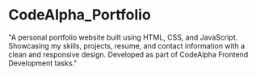 # CodeAlpha_Portfolio
"A personal portfolio website built using HTML, CSS, and JavaScript. Showcasing my skills, projects, resume, and contact information with a clean and responsive design. Developed as part of CodeAlpha Frontend Development tasks."
